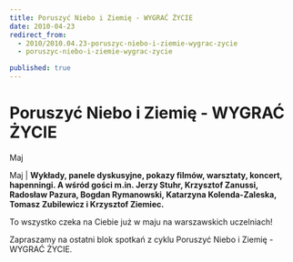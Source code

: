 ```yaml
---
title: Poruszyć Niebo i Ziemię - WYGRAĆ ŻYCIE
date: 2010-04-23
redirect_from: 
  - 2010/2010.04.23-poruszyc-niebo-i-ziemie-wygrac-zycie
  - poruszyc-niebo-i-ziemie-wygrac-zycie

published: true
---
```




# Poruszyć Niebo i Ziemię - WYGRAĆ ŻYCIE

<time>Maj</time>

Maj | 
**Wykłady, panele dyskusyjne, pokazy filmów, warsztaty, koncert, hapenningi. A wśród gości m.in. Jerzy Stuhr, Krzysztof Zanussi, Radosław Pazura, Bogdan Rymanowski, Katarzyna Kolenda-Zaleska, Tomasz Zubilewicz i Krzysztof Ziemiec.**

To wszystko czeka na Ciebie już w maju na warszawskich uczelniach!

Zapraszamy na ostatni blok spotkań z cyklu Poruszyć Niebo i Ziemię&nbsp;-&nbsp; WYGRAĆ ŻYCIE.


<!--CONTENT FROM OLD SERVER (jos before 2013): Maj | 
**Wykłady, panele dyskusyjne, pokazy filmów, warsztaty, koncert, hapenningi. A wśród gości m.in. Jerzy Stuhr, Krzysztof Zanussi, Radosław Pazura, Bogdan Rymanowski, Katarzyna Kolenda-Zaleska, Tomasz Zubilewicz i Krzysztof Ziemiec.**

To wszystko czeka na Ciebie już w maju na warszawskich uczelniach!

Zapraszamy na ostatni blok spotkań z cyklu Poruszyć Niebo i Ziemię&nbsp;-&nbsp; WYGRAĆ ŻYCIE.

-->

<!--{{json:{"created_date":"2010-04-23 13:13:01","publish_down":"0000-00-00 00:00:00","id":"923"}}}-->